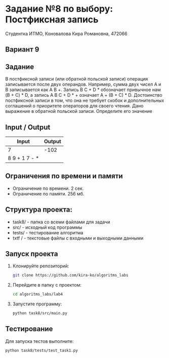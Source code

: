 Задание №8 по выбору: Постфиксная запись
====
Студентка ИТМО, Коновалова Кира Романовна, 472066

Вариант 9
----

Задание
---
В постфиксной записи (или обратной польской записи) операция записывается после двух операндов. Например, сумма двух чисел A и B записывается как A B +. Запись B C + D * обозначает привычное нам (B + C) * D, а запись A B C + D * + означает A + (B + C) * D. Достоинство постфиксной записи в том, что она не требует скобок и дополнительных соглашений о приоритете операторов для своего чтения. Дано выражение в обратной польской записи. Определите его значение 


Input / Output
----

| Input         | Output |
|---------------|--------|
| 7             | -102   |
| 8 9 + 1 7 - * |        |



## Ограничения по времени и памяти

- Ограничение по времени. 2 сек.
- Ограничение по памяти. 256 мб.

## Структура проекта:

* task8/ - папка со всеми файлами для задачи
* src/ - исходный код программы
* tests/ - тестирование алгоритма
* txtf / - текстовые файлы с входными и выходными данными

## Запуск проекта
1. Клонируйте репозиторий:
   ```bash
   git clone https://github.com/kira-ko/algoritms_labs
   ```
2. Перейдите в папку с проектом:
   ```bash
   cd algoritms_labs/lab4
   ```
3. Запустите программу:
   ```bash
   python task8/src/main.py
   ```
## Тестирование

Для запуска тестов выполните:
   ```bash
   python task8/tests/test_task1.py
   ```